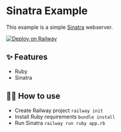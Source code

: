 # Sinatra Example

This example is a simple [Sinatra](http://sinatrarb.com) webserver.

[![Deploy on Railway](https://railway.app/button.svg)](https://railway.app/new?template=https%3A%2F%2Fgithub.com%2Frailwayapp%2Fexamples%2Ftree%2Fmaster%2Fexamples%2Fsinatra)

## ✨ Features

- Ruby
- Sinatra

## 💁‍♀️ How to use

- Create Railway project `railway init`
- Install Ruby requirements `bundle install`
- Run Sinatra `railway run ruby app.rb`
